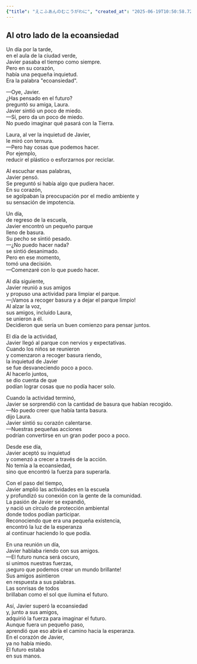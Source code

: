 ```yaml
---
{"title": "えこふあんのむこうがわに", "created_at": "2025-06-19T10:50:58.721999+09:00"}
---
```


## Al otro lado de la ecoansiedad

Un día por la tarde,  
en el aula de la ciudad verde,  
Javier pasaba el tiempo como siempre.  
Pero en su corazón,  
había una pequeña inquietud.  
Era la palabra "ecoansiedad".

—Oye, Javier.  
¿Has pensado en el futuro?  
preguntó su amiga, Laura.  
Javier sintió un poco de miedo.  
—Sí, pero da un poco de miedo.  
No puedo imaginar qué pasará con la Tierra.

Laura, al ver la inquietud de Javier,  
le miró con ternura.  
—Pero hay cosas que podemos hacer.  
Por ejemplo,  
reducir el plástico o esforzarnos por reciclar.

Al escuchar esas palabras,  
Javier pensó.  
Se preguntó si había algo que pudiera hacer.  
En su corazón,  
se agolpaban la preocupación por el medio ambiente y  
su sensación de impotencia.

Un día,  
de regreso de la escuela,  
Javier encontró un pequeño parque  
lleno de basura.  
Su pecho se sintió pesado.  
—¿No puedo hacer nada?  
se sintió desanimado.  
Pero en ese momento,  
tomó una decisión.  
—Comenzaré con lo que puedo hacer.

Al día siguiente,  
Javier reunió a sus amigos  
y propuso una actividad para limpiar el parque.  
—¡Vamos a recoger basura y a dejar el parque limpio!  
Al alzar la voz,  
sus amigos, incluido Laura,  
se unieron a él.  
Decidieron que sería un buen comienzo para pensar juntos.

El día de la actividad,  
Javier llegó al parque con nervios y expectativas.  
Cuando los niños se reunieron  
y comenzaron a recoger basura riendo,  
la inquietud de Javier  
se fue desvaneciendo poco a poco.  
Al hacerlo juntos,  
se dio cuenta de que  
podían lograr cosas que no podía hacer solo.

Cuando la actividad terminó,  
Javier se sorprendió con la cantidad de basura que habían recogido.  
—No puedo creer que había tanta basura.  
dijo Laura.  
Javier sintió su corazón calentarse.  
—Nuestras pequeñas acciones  
podrían convertirse en un gran poder poco a poco.

Desde ese día,  
Javier aceptó su inquietud  
y comenzó a crecer a través de la acción.  
No temía a la ecoansiedad,  
sino que encontró la fuerza para superarla.

Con el paso del tiempo,  
Javier amplió las actividades en la escuela  
y profundizó su conexión con la gente de la comunidad.  
La pasión de Javier se expandió,  
y nació un círculo de protección ambiental  
donde todos podían participar.  
Reconociendo que era una pequeña existencia,  
encontró la luz de la esperanza  
al continuar haciendo lo que podía.

En una reunión un día,  
Javier hablaba riendo con sus amigos.  
—El futuro nunca será oscuro,  
si unimos nuestras fuerzas,  
¡seguro que podemos crear un mundo brillante!  
Sus amigos asintieron  
en respuesta a sus palabras.  
Las sonrisas de todos  
brillaban como el sol que ilumina el futuro.

Así, Javier superó la ecoansiedad  
y, junto a sus amigos,  
adquirió la fuerza para imaginar el futuro.  
Aunque fuera un pequeño paso,  
aprendió que eso abría el camino hacia la esperanza.  
En el corazón de Javier,  
ya no había miedo.  
El futuro estaba  
en sus manos.

